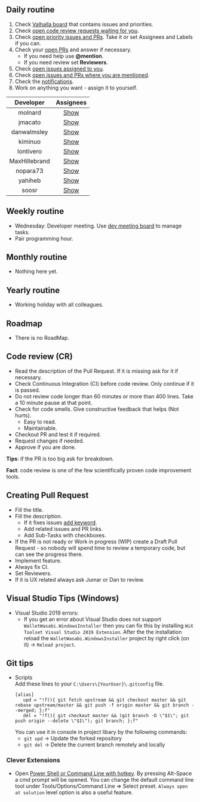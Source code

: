 
## Daily routine

1. Check [Valhalla board](https://github.com/orgs/zkSNACKs/projects/4) that contains issues and priorities.
2. Check [open code review requests waiting for you](https://github.com/zkSNACKs/WalletWasabi/pulls/review-requested/@me).
3. Check [open priority issues and PRs](https://github.com/zkSNACKs/WalletWasabi/labels/priority). Take it or set Assignees and Labels if you can.
4. Check your [open PRs](https://github.com/zkSNACKs/WalletWasabi/pulls/@me) and answer if necessary.
   - If you need help use __@mention__.
   - If you need review set __Reviewers__.
5. Check [open issues assigned to you](https://github.com/zkSNACKs/WalletWasabi/issues/assigned/@me).
6. Check [open issues and PRs where you are mentioned](https://github.com/zkSNACKs/WalletWasabi/issues?utf8=%E2%9C%93&q=is%3Aopen+mentions%3A%40me+).
7. Check the [notifications](https://github.com/notifications).
8. Work on anything you want - assign it to yourself.

| Developer | Assignees |
| :-------: | :-------: |
| molnard | [Show](https://github.com/orgs/zkSNACKs/projects/4?card_filter_query=assignee%3Amolnard) |
| jmacato | [Show](https://github.com/orgs/zkSNACKs/projects/4?card_filter_query=assignee%3Ajmacato) |
| danwalmsley | [Show](https://github.com/orgs/zkSNACKs/projects/4?card_filter_query=assignee%3Adanwalmsley) |
| kiminuo | [Show](https://github.com/orgs/zkSNACKs/projects/4?card_filter_query=assignee%3Akiminuo) |
| lontivero | [Show](https://github.com/orgs/zkSNACKs/projects/4?card_filter_query=assignee%3Alontivero) |
| MaxHillebrand | [Show](https://github.com/orgs/zkSNACKs/projects/4?card_filter_query=assignee%3AMaxHillebrand) |
| nopara73 | [Show](https://github.com/orgs/zkSNACKs/projects/4?card_filter_query=assignee%3Anopara73) |
| yahiheb | [Show](https://github.com/orgs/zkSNACKs/projects/4?card_filter_query=assignee%3Ayahiheb) |
| soosr | [Show](https://github.com/orgs/zkSNACKs/projects/4?card_filter_query=assignee%3Asoosr) |

## Weekly routine

- Wednesday: Developer meeting. Use [dev meeting board](https://github.com/orgs/zkSNACKs/projects/1) to manage tasks.
- Pair programming hour.

## Monthly routine

- Nothing here yet.

## Yearly routine

- Working holiday with all colleagues.

## Roadmap

- There is no RoadMap. 

## Code review (CR)

- Read the description of the Pull Request. If it is missing ask for it if necessary.
- Check Continuous Integration (CI) before code review. Only continue if it is passed.
- Do not review code longer than 60 minutes or more than 400 lines. Take a 10 minute pause at that point.
- Check for code smells. Give constructive feedback that helps (Not hurts).
  - Easy to read.
  - Maintainable.
- Checkout PR and test it if required.
- Request changes if needed.
- Approve if you are done.

__Tips__: if the PR is too big ask for breakdown.

__Fact__: code review is one of the few scientifically proven code improvement tools.

## Creating Pull Request

- Fill the title.
- Fill the description.
  - If it fixes issues [add keyword](https://help.github.com/en/articles/closing-issues-using-keywords).
  - Add related issues and PR links.
  - Add Sub-Tasks with checkboxes.
- If the PR is not ready or Work in progress (WIP) create a Draft Pull Request - so nobody will spend time to review a temporary code, but can see the progress there.
- Implement feature.
- Always fix CI.
- Set Reviewers.
- If it is UX related always ask Jumar or Dan to review.

## Visual Studio Tips (Windows)

- Visual Studio 2019 errors:
  - If you get an error about Visual Studio does not support `WalletWasabi.WindowsInstaller` then you can fix this by installing `WiX Toolset Visual Studio 2019 Extension`. After the the installation reload the `WalletWasabi.WindowsInstaller` project by right click (on it) -> `Reload project`.
  
## Git tips

- Scripts  
  Add these lines to your `C:\Users\{YourUser}\.gitconfig` file.  
   ```
   [alias]
      upd = "!f(){ git fetch upstream && git checkout master && git rebase upstream/master && git push -f origin master && git branch --merged; };f"
      del = "!f(){ git checkout master && (git branch -D \"$1\"; git push origin --delete \"$1\"); git branch; };f"
   ```
  You can use it in console in project libary by the following commands:  
   - `git upd` -> Update the forked repository  
   - `git del` -> Delete the current branch remotely and locally  

### Clever Extensions

- Open [Power Shell or Command Line with hotkey](https://marketplace.visualstudio.com/items?itemName=MadsKristensen.OpenCommandLine). By pressing Alt-Space a cmd prompt will be opened. You can change the default command line tool under Tools/Options/Command Line => Select preset. `Always open at solution` level option is also a useful feature.
